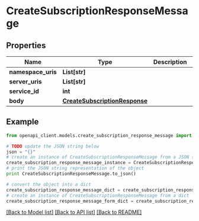 # CreateSubscriptionResponseMessage


## Properties
Name | Type | Description | Notes
------------ | ------------- | ------------- | -------------
**namespace_uris** | **List[str]** |  | [optional] 
**server_uris** | **List[str]** |  | [optional] 
**service_id** | **int** |  | [optional] 
**body** | [**CreateSubscriptionResponse**](CreateSubscriptionResponse.md) |  | [optional] 

## Example

```python
from openapi_client.models.create_subscription_response_message import CreateSubscriptionResponseMessage

# TODO update the JSON string below
json = "{}"
# create an instance of CreateSubscriptionResponseMessage from a JSON string
create_subscription_response_message_instance = CreateSubscriptionResponseMessage.from_json(json)
# print the JSON string representation of the object
print CreateSubscriptionResponseMessage.to_json()

# convert the object into a dict
create_subscription_response_message_dict = create_subscription_response_message_instance.to_dict()
# create an instance of CreateSubscriptionResponseMessage from a dict
create_subscription_response_message_form_dict = create_subscription_response_message.from_dict(create_subscription_response_message_dict)
```
[[Back to Model list]](../README.md#documentation-for-models) [[Back to API list]](../README.md#documentation-for-api-endpoints) [[Back to README]](../README.md)


